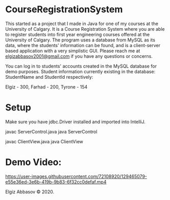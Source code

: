 # CourseRegistrationSystem
This started as a project that I made in Java for one of my courses at the University of Calgary. It is a Course Registration System where you are able to register students into first year engineering courses offered at the University of Calgary. The program uses a database from MySQL as its data, where the students' information can be found, and is a client-server based application with a very simplistic GUI. Please reach me at elgizabbasov2001@gmail.com if you have any questions or concerns.

You can log in to students' accounts created in the MySQL database for demo purposes. 
Student information currently existing in the database: 
StudentName and StudentId respectively: 

Elgiz - 300, Farhad - 200, Tyrone - 154

# Setup
Make sure you have jdbc.Driver installed and imported into IntelliJ.

javac ServerControl.java
java ServerControl

javac ClientView.java
java ClientView


# Demo Video:

https://user-images.githubusercontent.com/72108920/129465079-e55e36ed-3e6b-419b-9b83-6f32cc0defaf.mp4

Elgiz Abbasov © 2020.
